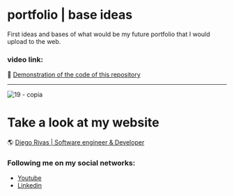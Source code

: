 # portfolio | base ideas
First ideas and bases of what would be my future portfolio that I would upload to the web.


### video link: 

:floppy_disk: [Demonstration of the code of this repository](https://www.youtube.com/watch?v=LGAPoR0zUcM)
                
----

![19 - copia](https://github.com/DiegoRivasDev/portfolio---base-ideas/assets/149741364/0f238809-5e56-4518-ab82-0ab847c48024)


# Take a look at my website
 :earth_americas: [Diego Rivas | Software engineer & Developer](https://diegorivasdev.github.io)


### Following me on my social networks: 

- [Youtube](https://www.youtube.com/channel/UCCa6-Hn7aaMg6Oy1q8r6-Fg)
- [Linkedin](https://www.linkedin.com/in/diego-rivas-96215129a/)
